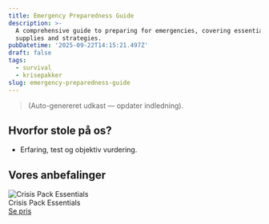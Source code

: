 ```yaml
---
title: Emergency Preparedness Guide
description: >-
  A comprehensive guide to preparing for emergencies, covering essential
  supplies and strategies.
pubDatetime: '2025-09-22T14:15:21.497Z'
draft: false
tags:
  - survival
  - krisepakker
slug: emergency-preparedness-guide
---
```

> (Auto-genereret udkast — opdater indledning).

## Hvorfor stole på os?
- Erfaring, test og objektiv vurdering.

## Vores anbefalinger


<!-- Auto: Affiliate-kort fra Products/SKUs -->

<div class="aff-card"><img src="abstract_15.png (https://v5.airtableusercontent.com/v3/u/45/45/1758564000000/5XuIyARWnRdBh44OK9SHYw/tC3sv1GYdTrmYQo2gD5e6l8UfXTGo8eMj9gybtG4VS4L2jYlcNEZrZu75zFZG0AiN0ibMSKg4p6PTS3VVlvlEvSxfC3A5a_MA5U6yp-QmpZWfT5nHK6EBqCbOWuxretAHwplBznS9_UFkEeJ6Y0C9HS09X-xbyaYeISv-2HVIOk/RGs3rZcivJoGgp8XJZENAYU4osl801296ijPfYR6xGs)" alt="Crisis Pack Essentials" class="aff-card__img" /><div class="aff-card__meta"><div class="aff-card__title">Crisis Pack Essentials</div><a class="aff-btn" href="https://affiliate.homeessentialsee62.com/deal789?utm_source=klartilalt&utm_medium=affiliate&subid=emergency-preparedness-guide-2025-09-22" rel="sponsored nofollow noopener" target="_blank">Se pris</a></div></div>

